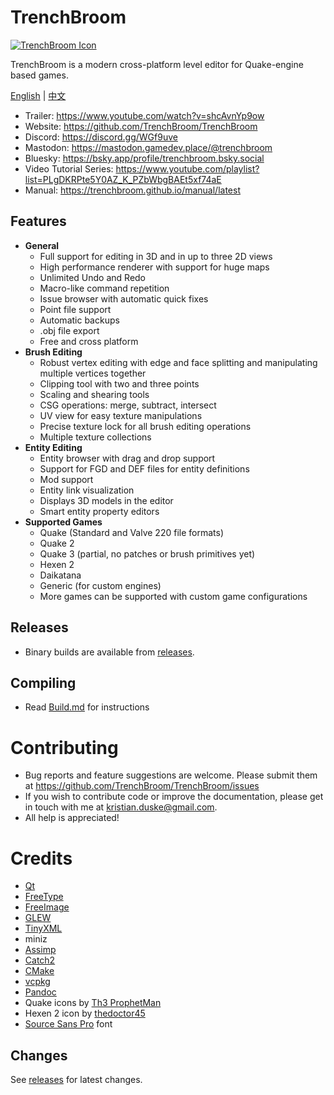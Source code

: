 # TrenchBroom

[![TrenchBroom Icon](app/resources/graphics/images/AppIcon.png)](https://www.youtube.com/watch?v=shcAvnYp9ow)

TrenchBroom is a modern cross-platform level editor for Quake-engine based games.

[English](README.md) | [中文](README.zh_CN.md)

- Trailer:   https://www.youtube.com/watch?v=shcAvnYp9ow
- Website:   https://github.com/TrenchBroom/TrenchBroom
- Discord:   https://discord.gg/WGf9uve
- Mastodon:  https://mastodon.gamedev.place/@trenchbroom
- Bluesky:   https://bsky.app/profile/trenchbroom.bsky.social
- Video Tutorial Series:  https://www.youtube.com/playlist?list=PLgDKRPte5Y0AZ_K_PZbWbgBAEt5xf74aE
- Manual:    https://trenchbroom.github.io/manual/latest

## Features
* **General**
	- Full support for editing in 3D and in up to three 2D views
	- High performance renderer with support for huge maps
	- Unlimited Undo and Redo
	- Macro-like command repetition
	- Issue browser with automatic quick fixes
	- Point file support
	- Automatic backups
	- .obj file export
	- Free and cross platform
* **Brush Editing**
	- Robust vertex editing with edge and face splitting and manipulating multiple vertices together
	- Clipping tool with two and three points
	- Scaling and shearing tools
	- CSG operations: merge, subtract, intersect
	- UV view for easy texture manipulations
	- Precise texture lock for all brush editing operations
	- Multiple texture collections
* **Entity Editing**
	- Entity browser with drag and drop support
	- Support for FGD and DEF files for entity definitions
	- Mod support
	- Entity link visualization
	- Displays 3D models in the editor
	- Smart entity property editors
* **Supported Games**
	- Quake (Standard and Valve 220 file formats)
	- Quake 2
	- Quake 3 (partial, no patches or brush primitives yet)
	- Hexen 2
	- Daikatana
	- Generic (for custom engines)
	- More games can be supported with custom game configurations


## Releases
- Binary builds are available from [releases](https://github.com/kduske/TrenchBroom/releases).

## Compiling
- Read [Build.md](Build.md) for instructions

# Contributing
- Bug reports and feature suggestions are welcome. Please submit them at https://github.com/TrenchBroom/TrenchBroom/issues
- If you wish to contribute code or improve the documentation, please get in touch with me at kristian.duske@gmail.com.
- All help is appreciated!

# Credits
- [Qt](https://www.qt.io/)
- [FreeType](https://www.freetype.org/)
- [FreeImage](https://freeimage.sourceforge.io/)
- [GLEW](https://github.com/nigels-com/glew)
- [TinyXML](http://www.grinninglizard.com/tinyxml/)
- miniz
- [Assimp](https://www.assimp.org/)
- [Catch2](https://github.com/catchorg/Catch2)
- [CMake](https://cmake.org/)
- [vcpkg](https://www.vcpkg.io/)
- [Pandoc](https://www.pandoc.org/)
- Quake icons by [Th3 ProphetMan](https://www.deviantart.com/th3-prophetman)
- Hexen 2 icon by [thedoctor45](https://www.deviantart.com/thedoctor45)
- [Source Sans Pro](https://fonts.google.com/specimen/Source+Sans+Pro) font

## Changes
See [releases](https://github.com/TrenchBroom/TrenchBroom/releases) for latest changes.
